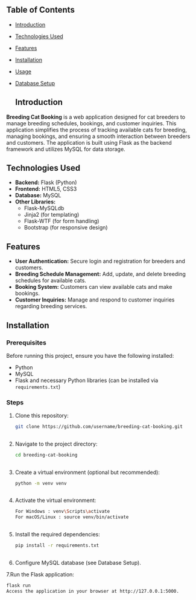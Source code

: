   ## Table of Contents
  - [Introduction](#introduction)
  - [Technologies Used](#technologies-used)
  - [Features](#features)
  - [Installation](#installation)
  - [Usage](#usage)
  - [Database Setup](#database-setup)
  
  
    ## Introduction
  **Breeding Cat Booking** is a web application designed for cat breeders to manage breeding schedules, bookings, and customer inquiries. This application simplifies the process 
    of tracking available cats for breeding, managing bookings, and ensuring a smooth interaction between breeders and customers. The application is built using Flask as the
    backend framework and utilizes MySQL for data storage.
  
  ## Technologies Used
  - **Backend:** Flask (Python)
  - **Frontend:** HTML5, CSS3
  - **Database:** MySQL
  - **Other Libraries:**
    - Flask-MySQLdb
    - Jinja2 (for templating)
    - Flask-WTF (for form handling)
    - Bootstrap (for responsive design)
  
  ## Features
  - **User Authentication:** Secure login and registration for breeders and customers.
  - **Breeding Schedule Management:** Add, update, and delete breeding schedules for available cats.
  - **Booking System:** Customers can view available cats and make bookings.
  - **Customer Inquiries:** Manage and respond to customer inquiries regarding breeding services.
  
  ## Installation
  
  ### Prerequisites
  Before running this project, ensure you have the following installed:
  - Python
  - MySQL
  - Flask and necessary Python libraries (can be installed via `requirements.txt`)
  
  ### Steps
  
  1. Clone this repository:
     ```bash
     git clone https://github.com/username/breeding-cat-booking.git
  
  2. Navigate to the project directory:
     ```bash
     cd breeding-cat-booking
  
  3. Create a virtual environment (optional but recommended):
     ```bash
     python -m venv venv
  
  4. Activate the virtual environment:
     ```bash
     For Windows : venv\Scripts\activate
     For macOS/Linux : source venv/bin/activate
  
  5. Install the required dependencies:
     ```bash
     pip install -r requirements.txt
  
  6. Configure MySQL database (see Database Setup).
    
  7.Run the Flask application:
   ```bash
   flask run
   Access the application in your browser at http://127.0.0.1:5000.
